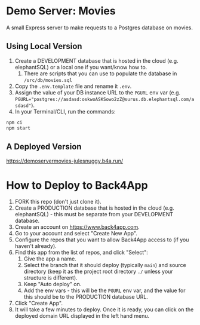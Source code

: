 # Demo Server: Movies

A small Express server to make requests to a Postgres database on movies.

## Using Local Version
1. Create a DEVELOPMENT database that is hosted in the cloud (e.g. elephantSQL) or a local one if you want/know how to.
   1. There are scripts that you can use to populate the database in `/src/db/movies.sql`
2. Copy the `.env.template` file and rename it `.env`.
3. Assign the value of your DB instance URL to the `PGURL` env var (e.g. `PGURL="postgres://asdasd:oskwoASKSowo2zZ@surus.db.elephantsql.com/asdasd"`).
4. In your Terminal/CLI, run the commands:
```bash
npm ci
npm start
```

## A Deployed Version
https://demoservermovies-julesnuggy.b4a.run/

# How to Deploy to Back4App
1. FORK this repo (don't just clone it).
2. Create a PRODUCTION database that is hosted in the cloud (e.g. elephantSQL) - this must be separate from your DEVELOPMENT database.
3. Create an account on https://www.back4app.com.
4. Go to your account and select "Create New App".
5. Configure the repos that you want to allow Back4App access to (if you haven't already).
6. Find this app from the list of repos, and click "Select":
   1. Give the app a name.
   2. Select the branch that it should deploy (typically `main`) and source directory (keep it as the project root 
    directory `./` unless your structure is different).
   3. Keep "Auto deploy" on.
   4. Add the env vars - this will be the `PGURL` env var, and the value for this should be to the PRODUCTION database 
    URL.
7. Click "Create App".
8. It will take a few minutes to deploy. Once it is ready, you can click on the deployed domain URL displayed in the left hand menu.
